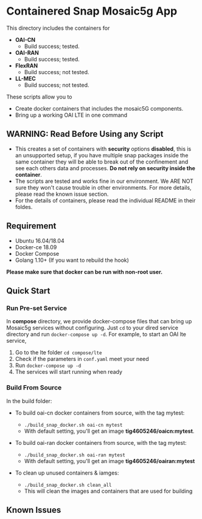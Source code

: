 # Containered Snap Mosaic5g App

This directory includes the containers for

- **OAI-CN**
  - Build success; tested.
- **OAI-RAN**
  - Build success; tested.
- **FlexRAN**
  - Build success; not tested.
- **LL-MEC**
  - Build success; not tested.

These scripts allow you to

- Create docker containers that includes the mosaic5G components.
- Bring up a working OAI LTE in one command

## WARNING: Read Before Using any Script 

- This creates a set of containers with **security** options **disabled**, this is an unsupported setup, if you have multiple snap packages inside the same container they will be able to break out of the confinement and see each others data and processes. **Do not rely on security inside the container**.
- The scripts are tested and works fine in our environment. We ARE NOT sure they won't cause trouble in other environments. For more details, please read the known issue section.
- For the details of containers, please read the individual README in their foldes.

## Requirement

- Ubuntu 16.04/18.04
- Docker-ce 18.09
- Docker Compose
- Golang 1.10+ (If you want to rebuild the hook)

**Please make sure that docker can be run with non-root user.**

## Quick Start

### Run Pre-set Service

In **compose** directory, we provide docker-compose files that can bring up Mosaic5g services without configuring. Just `cd` to your dired service directory and run `docker-compose up -d`. For example, to start an OAI lte service,

1. Go to the lte folder `cd compose/lte`
2. Check if the parameters in `conf.yaml` meet your need
3. Run `docker-compose up -d`
4. The services will start running when ready


### Build From Source

In the build folder:

- To build oai-cn docker containers from source, with the tag mytest:
  - `./build_snap_docker.sh oai-cn mytest`
  - With default setting, you'll get an image **tig4605246/oaicn:mytest**.

- To build oai-ran docker containers from source, with the tag mytest:
  - `./build_snap_docker.sh oai-ran mytest`
  - With default setting, you'll get an image **tig4605246/oairan:mytest**

- To clean up unused containers & iamges:
  - `./build_snap_docker.sh clean_all`
  - This will clean the images and containers that are used for building

## Known Issues

